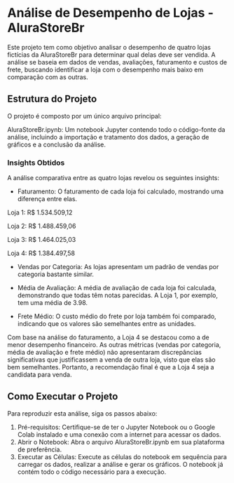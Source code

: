 # Análise de Desempenho de Lojas - AluraStoreBr

Este projeto tem como objetivo analisar o desempenho de quatro lojas fictícias da AluraStoreBr para determinar qual delas deve ser vendida. A análise se baseia em dados de vendas, avaliações, faturamento e custos de frete, buscando identificar a loja com o desempenho mais baixo em comparação com as outras.

## Estrutura do Projeto

O projeto é composto por um único arquivo principal:

AluraStoreBr.ipynb: Um notebook Jupyter contendo todo o código-fonte da análise, incluindo a importação e tratamento dos dados, a geração de gráficos e a conclusão da análise.

### Insights Obtidos

A análise comparativa entre as quatro lojas revelou os seguintes insights:

- Faturamento: O faturamento de cada loja foi calculado, mostrando uma diferença entre elas.

Loja 1: R$ 1.534.509,12

Loja 2: R$ 1.488.459,06

Loja 3: R$ 1.464.025,03

Loja 4: R$ 1.384.497,58

- Vendas por Categoria: As lojas apresentam um padrão de vendas por categoria bastante similar.

- Média de Avaliação: A média de avaliação de cada loja foi calculada, demonstrando que todas têm notas parecidas. A Loja 1, por exemplo, tem uma média de 3.98.

- Frete Médio: O custo médio do frete por loja também foi comparado, indicando que os valores são semelhantes entre as unidades.

Com base na análise do faturamento, a Loja 4 se destacou como a de menor desempenho financeiro. As outras métricas (vendas por categoria, média de avaliação e frete médio) não apresentaram discrepâncias significativas que justificassem a venda de outra loja, visto que elas são bem semelhantes. Portanto, a recomendação final é que a Loja 4 seja a candidata para venda.

## Como Executar o Projeto

Para reproduzir esta análise, siga os passos abaixo:

1. Pré-requisitos: Certifique-se de ter o Jupyter Notebook ou o Google Colab instalado e uma conexão com a internet para acessar os dados.
2. Abrir o Notebook: Abra o arquivo AluraStoreBr.ipynb em sua plataforma de preferência.
3. Executar as Células: Execute as células do notebook em sequência para carregar os dados, realizar a análise e gerar os gráficos. O notebook já contém todo o código necessário para a execução.
